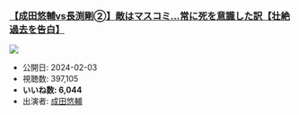 ### [【成田悠輔vs長渕剛➁】敵はマスコミ…常に死を意識した訳【壮絶過去を告白】](https://www.youtube.com/watch?v=GsqiHF6qiT4)
[![](https://img.youtube.com/vi/GsqiHF6qiT4/sddefault.jpg)](https://www.youtube.com/watch?v=GsqiHF6qiT4)
-   公開日: 2024-02-03
-   視聴数: 397,105
-   **いいね数: 6,044**
-   出演者: [成田悠輔](/rehacq_fan/people/成田悠輔 "wikilink")
